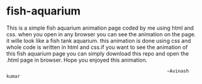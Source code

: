 # fish-aquarium
This is a simple fish aquarium animation page coded by me using html and css. when you open in any browser you can see the animation on the page.
it wille look like a fish tank aquarium.
this animation is done using css and whole code is written in html and css.if you want to see the animation of this fish aquarium page you can simply download this repo and open the .html page in browser.
Hope you enjoyed this animation.

                      
                                        
                                                               ~Avinash kumar






































































